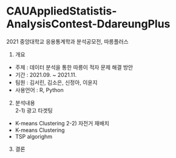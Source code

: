 # CAUAppliedStatistis-AnalysisContest-DdareungPlus
2021 중앙대학교 응용통계학과 분석공모전, 따릉플러스

1. 개요
* 주제 : 데이터 분석을 통한 따릉이 적자 문제 해결 방안
* 기간 : 2021.09. ~ 2021.11.
* 팀원 : 김서린, 김소은, 신정아, 이윤지
* 사용언어 : R, Python

2. 분석내용  
2-1) 광고 타겟팅  
* K-means Clustering
2-2) 자전거 재배치  
* K-means Clustering
* TSP algorighm

3. 결론
